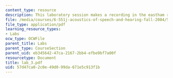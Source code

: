 ```yaml
---
content_type: resource
description: This laboratory session makes a recording in the eastham room using wavesurfer.
file: /media/courses/6-551j-acoustics-of-speech-and-hearing-fall-2004/57d47ca02c0e49d099da671e5c913f1b_lab_3.pdf
file_type: application/pdf
learning_resource_types:
- Labs
ocw_type: OCWFile
parent_title: Labs
parent_type: CourseSection
parent_uid: eb345642-47ca-2167-2bb4-efbe9bf7a00f
resourcetype: Document
title: lab_3.pdf
uid: 57d47ca0-2c0e-49d0-99da-671e5c913f1b
---
```

